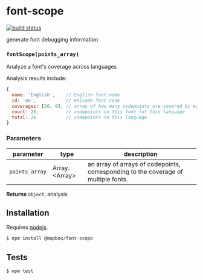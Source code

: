# font-scope

[![build status](https://secure.travis-ci.org/mapbox/font-scope.png)](http://travis-ci.org/mapbox/font-scope)

generate font debugging information


### `fontScope(points_array)`

Analyze a font's coverage across languages

Analysis results include:

```js
{
  name: 'English',    // English font name
  id: 'en',           // Unicode font code
  coverages: [26, 0], // array of how many codepoints are covered by each points
  count: 26,          // codepoints in this font for this language
  total: 26           // codepoints in this language
}
```


### Parameters

| parameter      | type             | description                                                                        |
| -------------- | ---------------- | ---------------------------------------------------------------------------------- |
| `points_array` | Array\.\<Array\> | an array of arrays of codepoints, corresponding to the coverage of multiple fonts. |



**Returns** `Object`, analysis

## Installation

Requires [nodejs](http://nodejs.org/).

```sh
$ npm install @mapbox/font-scope
```

## Tests

```sh
$ npm test
```